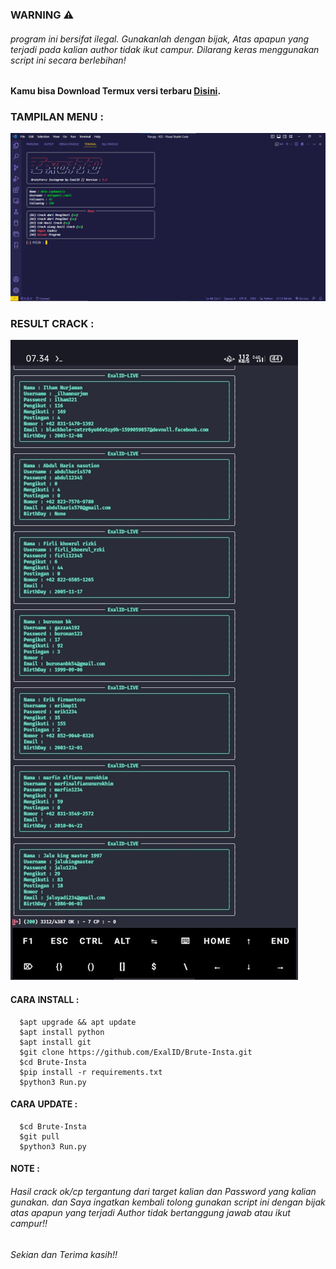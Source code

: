 ###  WARNING ⚠
###### program ini bersifat ilegal. Gunakanlah dengan bijak, Atas apapun yang terjadi pada kalian author tidak ikut campur. Dilarang keras menggunakan script ini secara berlebihan!
#### Kamu bisa Download Termux versi terbaru [Disini](https://f-droid.org/repo/com.termux_118.apk).

### TAMPILAN MENU :
![IMG](https://github.com/ExalID/Brute-Insta/blob/main/assets/Screenshot%202023-05-07%20074654.png)
### RESULT CRACK :
![IMG](https://github.com/ExalID/Brute-Insta/blob/main/assets/WhatsApp%20Image%202023-05-07%20at%2007.35.00.jpg)
#### CARA INSTALL :
      $apt upgrade && apt update
      $apt install python
      $apt install git
      $git clone https://github.com/ExalID/Brute-Insta.git
      $cd Brute-Insta
      $pip install -r requirements.txt
      $python3 Run.py

#### CARA UPDATE :
      $cd Brute-Insta
      $git pull
      $python3 Run.py
      
#### NOTE :
###### Hasil crack ok/cp tergantung dari target kalian dan Password yang kalian gunakan. dan Saya ingatkan kembali tolong gunakan script ini dengan bijak atas apapun yang terjadi Author tidak bertanggung jawab atau ikut campur!! 
###### Sekian dan Terima kasih!!
